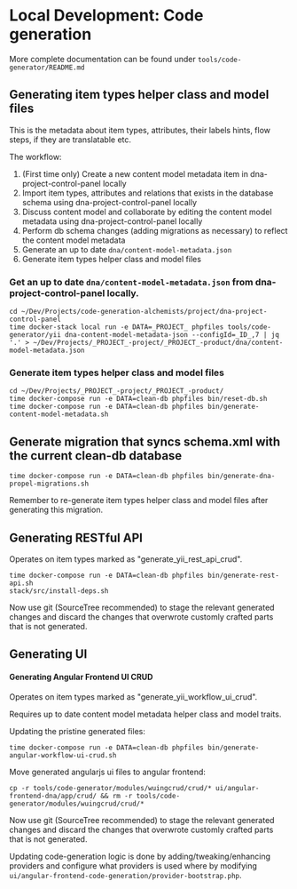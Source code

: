 Local Development: Code generation
====================================

More complete documentation can be found under `tools/code-generator/README.md`

## Generating item types helper class and model files

This is the metadata about item types, attributes, their labels hints, flow steps, if they are translatable etc.

The workflow:

1. (First time only) Create a new content model metadata item in dna-project-control-panel locally
2. Import item types, attributes and relations that exists in the database schema using dna-project-control-panel locally
3. Discuss content model and collaborate by editing the content model metadata using dna-project-control-panel locally
4. Perform db schema changes (adding migrations as necessary) to reflect the content model metadata
5. Generate an up to date `dna/content-model-metadata.json`
6. Generate item types helper class and model files

### Get an up to date `dna/content-model-metadata.json` from dna-project-control-panel locally.

    cd ~/Dev/Projects/code-generation-alchemists/project/dna-project-control-panel
    time docker-stack local run -e DATA=_PROJECT_ phpfiles tools/code-generator/yii dna-content-model-metadata-json --configId=_ID_,7 | jq '.' > ~/Dev/Projects/_PROJECT_-project/_PROJECT_-product/dna/content-model-metadata.json

### Generate item types helper class and model files

    cd ~/Dev/Projects/_PROJECT_-project/_PROJECT_-product/
    time docker-compose run -e DATA=clean-db phpfiles bin/reset-db.sh
    time docker-compose run -e DATA=clean-db phpfiles bin/generate-content-model-metadata.sh

## Generate migration that syncs schema.xml with the current clean-db database

    time docker-compose run -e DATA=clean-db phpfiles bin/generate-dna-propel-migrations.sh

Remember to re-generate item types helper class and model files after generating this migration.

## Generating RESTful API

Operates on item types marked as "generate_yii_rest_api_crud".

    time docker-compose run -e DATA=clean-db phpfiles bin/generate-rest-api.sh
    stack/src/install-deps.sh

Now use git (SourceTree recommended) to stage the relevant generated changes and discard the changes that overwrote customly crafted parts that is not generated.

## Generating UI

#### Generating Angular Frontend UI CRUD

Operates on item types marked as "generate_yii_workflow_ui_crud".

Requires up to date content model metadata helper class and model traits.

Updating the pristine generated files:

    time docker-compose run -e DATA=clean-db phpfiles bin/generate-angular-workflow-ui-crud.sh

Move generated angularjs ui files to angular frontend:

    cp -r tools/code-generator/modules/wuingcrud/crud/* ui/angular-frontend-dna/app/crud/ && rm -r tools/code-generator/modules/wuingcrud/crud/*
    
Now use git (SourceTree recommended) to stage the relevant generated changes and discard the changes that overwrote customly crafted parts that is not generated.

Updating code-generation logic is done by adding/tweaking/enhancing providers and configure what providers is used where by modifying `ui/angular-frontend-code-generation/provider-bootstrap.php`.
